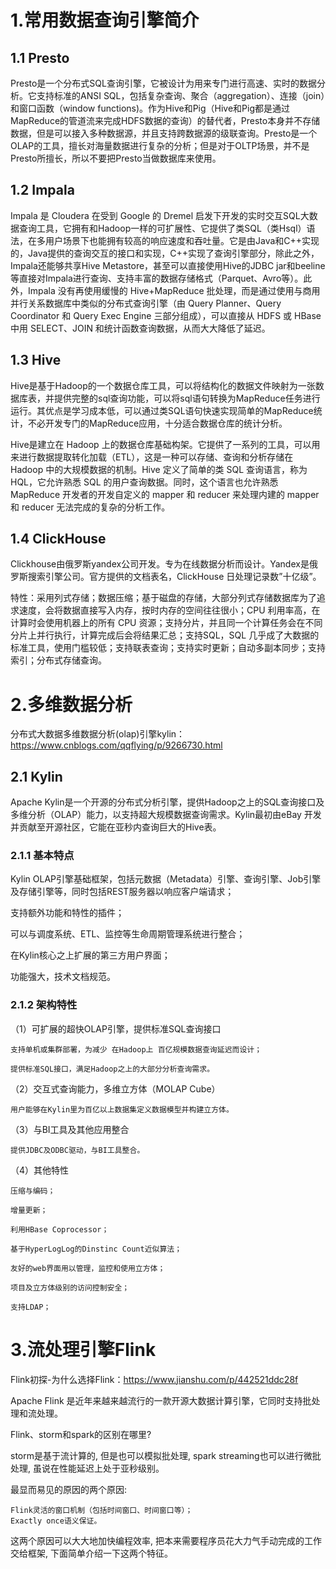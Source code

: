 
# 1.常用数据查询引擎简介

## 1.1 Presto
 

Presto是一个分布式SQL查询引擎，它被设计为用来专门进行高速、实时的数据分析。它支持标准的ANSI SQL，包括复杂查询、聚合（aggregation）、连接（join）和窗口函数（window functions)。作为Hive和Pig（Hive和Pig都是通过MapReduce的管道流来完成HDFS数据的查询）的替代者，Presto本身并不存储数据，但是可以接入多种数据源，并且支持跨数据源的级联查询。Presto是一个OLAP的工具，擅长对海量数据进行复杂的分析；但是对于OLTP场景，并不是Presto所擅长，所以不要把Presto当做数据库来使用。

 
## 1.2 Impala
 

Impala 是 Cloudera 在受到 Google 的 Dremel 启发下开发的实时交互SQL大数据查询工具，它拥有和Hadoop一样的可扩展性、它提供了类SQL（类Hsql）语法，在多用户场景下也能拥有较高的响应速度和吞吐量。它是由Java和C++实现的，Java提供的查询交互的接口和实现，C++实现了查询引擎部分，除此之外，Impala还能够共享Hive Metastore，甚至可以直接使用Hive的JDBC jar和beeline等直接对Impala进行查询、支持丰富的数据存储格式（Parquet、Avro等）。此外，Impala 没有再使用缓慢的 Hive+MapReduce 批处理，而是通过使用与商用并行关系数据库中类似的分布式查询引擎（由 Query Planner、Query Coordinator 和 Query Exec Engine 三部分组成），可以直接从 HDFS 或 HBase 中用 SELECT、JOIN 和统计函数查询数据，从而大大降低了延迟。


## 1.3 Hive
 

Hive是基于Hadoop的一个数据仓库工具，可以将结构化的数据文件映射为一张数据库表，并提供完整的sql查询功能，可以将sql语句转换为MapReduce任务进行运行。其优点是学习成本低，可以通过类SQL语句快速实现简单的MapReduce统计，不必开发专门的MapReduce应用，十分适合数据仓库的统计分析。

 

Hive是建立在 Hadoop 上的数据仓库基础构架。它提供了一系列的工具，可以用来进行数据提取转化加载（ETL），这是一种可以存储、查询和分析存储在 Hadoop 中的大规模数据的机制。Hive 定义了简单的类 SQL 查询语言，称为 HQL，它允许熟悉 SQL 的用户查询数据。同时，这个语言也允许熟悉 MapReduce 开发者的开发自定义的 mapper 和 reducer 来处理内建的 mapper 和 reducer 无法完成的复杂的分析工作。

## 1.4 ClickHouse
 

Clickhouse由俄罗斯yandex公司开发。专为在线数据分析而设计。Yandex是俄罗斯搜索引擎公司。官方提供的文档表名，ClickHouse 日处理记录数”十亿级”。

 

特性：采用列式存储；数据压缩；基于磁盘的存储，大部分列式存储数据库为了追求速度，会将数据直接写入内存，按时内存的空间往往很小；CPU 利用率高，在计算时会使用机器上的所有 CPU 资源；支持分片，并且同一个计算任务会在不同分片上并行执行，计算完成后会将结果汇总；支持SQL，SQL 几乎成了大数据的标准工具，使用门槛较低；支持联表查询；支持实时更新；自动多副本同步；支持索引；分布式存储查询。

 
# 2.多维数据分析

分布式大数据多维数据分析(olap)引擎kylin：
https://www.cnblogs.com/qqflying/p/9266730.html


## 2.1 Kylin

Apache Kylin是一个开源的分布式分析引擎，提供Hadoop之上的SQL查询接口及多维分析（OLAP）能力，以支持超大规模数据查询需求。Kylin最初由eBay 开发并贡献至开源社区，它能在亚秒内查询巨大的Hive表。

### 2.1.1 基本特点

Kylin OLAP引擎基础框架，包括元数据（Metadata）引擎、查询引擎、Job引擎及存储引擎等，同时包括REST服务器以响应客户端请求；

支持额外功能和特性的插件；

可以与调度系统、ETL、监控等生命周期管理系统进行整合；

在Kylin核心之上扩展的第三方用户界面；

功能强大，技术文档规范。

### 2.1.2 架构特性

（1）可扩展的超快OLAP引擎，提供标准SQL查询接口
```
支持单机或集群部署，为减少 在Hadoop上 百亿规模数据查询延迟而设计；

提供标准SQL接口，满足Hadoop之上的大部分分析查询需求。
```

（2）交互式查询能力，多维立方体（MOLAP Cube）
```
用户能够在Kylin里为百亿以上数据集定义数据模型并构建立方体。
```

（3）与BI工具及其他应用整合
```
提供JDBC及ODBC驱动，与BI工具整合。
```

（4）其他特性
```
压缩与编码；

增量更新；

利用HBase Coprocessor；

基于HyperLogLog的Dinstinc Count近似算法；

友好的web界面用以管理，监控和使用立方体；

项目及立方体级别的访问控制安全；

支持LDAP；
```

# 3.流处理引擎Flink

Flink初探-为什么选择Flink：https://www.jianshu.com/p/442521ddc28f

Apache Flink 是近年来越来越流行的一款开源大数据计算引擎，它同时支持批处理和流处理。

Flink、storm和spark的区别在哪里?

storm是基于流计算的, 但是也可以模拟批处理, spark streaming也可以进行微批处理, 虽说在性能延迟上处于亚秒级别。

最显而易见的原因的两个原因:
```
Flink灵活的窗口机制（包括时间窗口、时间窗口等）；
Exactly once语义保证。
```
这两个原因可以大大地加快编程效率, 把本来需要程序员花大力气手动完成的工作交给框架, 下面简单介绍一下这两个特征。



